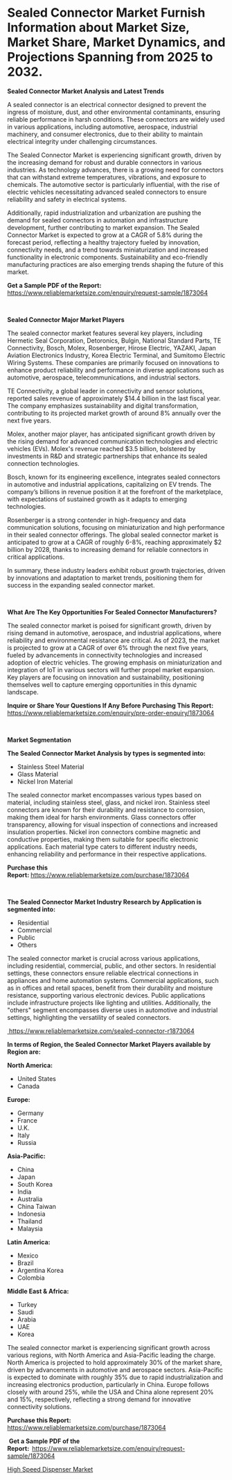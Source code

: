 <p><h1>Sealed Connector Market Furnish Information about Market Size, Market Share, Market Dynamics, and Projections Spanning from 2025 to 2032.</h1></p><p><strong>Sealed Connector Market Analysis and Latest Trends</strong></p>
<p><p>A sealed connector is an electrical connector designed to prevent the ingress of moisture, dust, and other environmental contaminants, ensuring reliable performance in harsh conditions. These connectors are widely used in various applications, including automotive, aerospace, industrial machinery, and consumer electronics, due to their ability to maintain electrical integrity under challenging circumstances.</p><p>The Sealed Connector Market is experiencing significant growth, driven by the increasing demand for robust and durable connectors in various industries. As technology advances, there is a growing need for connectors that can withstand extreme temperatures, vibrations, and exposure to chemicals. The automotive sector is particularly influential, with the rise of electric vehicles necessitating advanced sealed connectors to ensure reliability and safety in electrical systems. </p><p>Additionally, rapid industrialization and urbanization are pushing the demand for sealed connectors in automation and infrastructure development, further contributing to market expansion. The Sealed Connector Market is expected to grow at a CAGR of 5.8% during the forecast period, reflecting a healthy trajectory fueled by innovation, connectivity needs, and a trend towards miniaturization and increased functionality in electronic components. Sustainability and eco-friendly manufacturing practices are also emerging trends shaping the future of this market.</p></p>
<p><strong>Get a Sample PDF of the Report:&nbsp;</strong> <a href="https://www.reliablemarketsize.com/enquiry/request-sample/1873064?utm_campaign=3114&utm_medium=2&utm_source=Github&utm_content=ia&utm_term=08042025&utm_id=sealed-connector">https://www.reliablemarketsize.com/enquiry/request-sample/1873064</a></p>
<p>&nbsp;</p>
<p><strong>Sealed Connector Major Market Players</strong></p>
<p><p>The sealed connector market features several key players, including Hermetic Seal Corporation, Detoronics, Bulgin, National Standard Parts, TE Connectivity, Bosch, Molex, Rosenberger, Hirose Electric, YAZAKI, Japan Aviation Electronics Industry, Korea Electric Terminal, and Sumitomo Electric Wiring Systems. These companies are primarily focused on innovations to enhance product reliability and performance in diverse applications such as automotive, aerospace, telecommunications, and industrial sectors.</p><p>TE Connectivity, a global leader in connectivity and sensor solutions, reported sales revenue of approximately $14.4 billion in the last fiscal year. The company emphasizes sustainability and digital transformation, contributing to its projected market growth of around 8% annually over the next five years.</p><p>Molex, another major player, has anticipated significant growth driven by the rising demand for advanced communication technologies and electric vehicles (EVs). Molex's revenue reached $3.5 billion, bolstered by investments in R&D and strategic partnerships that enhance its sealed connection technologies.</p><p>Bosch, known for its engineering excellence, integrates sealed connectors in automotive and industrial applications, capitalizing on EV trends. The company’s billions in revenue position it at the forefront of the marketplace, with expectations of sustained growth as it adapts to emerging technologies.</p><p>Rosenberger is a strong contender in high-frequency and data communication solutions, focusing on miniaturization and high performance in their sealed connector offerings. The global sealed connector market is anticipated to grow at a CAGR of roughly 6-8%, reaching approximately $2 billion by 2028, thanks to increasing demand for reliable connectors in critical applications.</p><p>In summary, these industry leaders exhibit robust growth trajectories, driven by innovations and adaptation to market trends, positioning them for success in the expanding sealed connector market.</p></p>
<p>&nbsp;</p>
<p><strong>What Are The Key Opportunities For Sealed Connector Manufacturers?</strong></p>
<p><p>The sealed connector market is poised for significant growth, driven by rising demand in automotive, aerospace, and industrial applications, where reliability and environmental resistance are critical. As of 2023, the market is projected to grow at a CAGR of over 6% through the next five years, fueled by advancements in connectivity technologies and increased adoption of electric vehicles. The growing emphasis on miniaturization and integration of IoT in various sectors will further propel market expansion. Key players are focusing on innovation and sustainability, positioning themselves well to capture emerging opportunities in this dynamic landscape.</p></p>
<p><strong>Inquire or Share Your Questions If Any Before Purchasing This Report:</strong> <a href="https://www.reliablemarketsize.com/enquiry/pre-order-enquiry/1873064?utm_campaign=3114&utm_medium=2&utm_source=Github&utm_content=ia&utm_term=08042025&utm_id=sealed-connector">https://www.reliablemarketsize.com/enquiry/pre-order-enquiry/1873064</a></p>
<p>&nbsp;</p>
<p><strong>Market Segmentation</strong></p>
<p><strong>The Sealed Connector Market Analysis by types is segmented into:</strong></p>
<p><ul><li>Stainless Steel Material</li><li>Glass Material</li><li>Nickel Iron Material</li></ul></p>
<p><p>The sealed connector market encompasses various types based on material, including stainless steel, glass, and nickel iron. Stainless steel connectors are known for their durability and resistance to corrosion, making them ideal for harsh environments. Glass connectors offer transparency, allowing for visual inspection of connections and increased insulation properties. Nickel iron connectors combine magnetic and conductive properties, making them suitable for specific electronic applications. Each material type caters to different industry needs, enhancing reliability and performance in their respective applications.</p></p>
<p><strong>Purchase this Report:&nbsp;</strong><a href="https://www.reliablemarketsize.com/purchase/1873064?utm_campaign=3114&utm_medium=2&utm_source=Github&utm_content=ia&utm_term=08042025&utm_id=sealed-connector">https://www.reliablemarketsize.com/purchase/1873064</a></p>
<p>&nbsp;</p>
<p><strong>The Sealed Connector Market Industry Research by Application is segmented into:</strong></p>
<p><ul><li>Residential</li><li>Commercial</li><li>Public</li><li>Others</li></ul></p>
<p><p>The sealed connector market is crucial across various applications, including residential, commercial, public, and other sectors. In residential settings, these connectors ensure reliable electrical connections in appliances and home automation systems. Commercial applications, such as in offices and retail spaces, benefit from their durability and moisture resistance, supporting various electronic devices. Public applications include infrastructure projects like lighting and utilities. Additionally, the "others" segment encompasses diverse uses in automotive and industrial settings, highlighting the versatility of sealed connectors.</p></p>
<p><a href="https://www.reliablemarketsize.com/sealed-connector-r1873064?utm_campaign=3114&utm_medium=2&utm_source=Github&utm_content=ia&utm_term=08042025&utm_id=sealed-connector">&nbsp;https://www.reliablemarketsize.com/sealed-connector-r1873064</a></p>
<p><strong>In terms of Region, the Sealed Connector Market Players available by Region are:</strong></p>
<p>
    <p> <strong> North America: </strong>
        <ul>
            <li>United States</li>
            <li>Canada</li>
        </ul>
        </p> 
    <p> <strong> Europe: </strong>
        <ul>
            <li>Germany</li>
            <li>France</li>
            <li>U.K.</li>
            <li>Italy</li>
            <li>Russia</li>
        </ul>
        </p> 
    <p> <strong> Asia-Pacific: </strong>
        <ul>
            <li>China</li>
            <li>Japan</li>
            <li>South Korea</li>
            <li>India</li>
            <li>Australia</li>
            <li>China Taiwan</li>
            <li>Indonesia</li>
            <li>Thailand</li>
            <li>Malaysia</li>
        </ul>
        </p> 
    <p> <strong> Latin America: </strong>
        <ul>
            <li>Mexico</li>
            <li>Brazil</li>
            <li>Argentina Korea</li>
            <li>Colombia</li>
        </ul>
        </p> 
    <p> <strong> Middle East & Africa: </strong>
        <ul>
            <li>Turkey</li>
            <li>Saudi</li>
            <li>Arabia</li>
            <li>UAE</li>
            <li>Korea</li>
        </ul>
    </p>
    </p>
<p><p>The sealed connector market is experiencing significant growth across various regions, with North America and Asia-Pacific leading the charge. North America is projected to hold approximately 30% of the market share, driven by advancements in automotive and aerospace sectors. Asia-Pacific is expected to dominate with roughly 35% due to rapid industrialization and increasing electronics production, particularly in China. Europe follows closely with around 25%, while the USA and China alone represent 20% and 15%, respectively, reflecting a strong demand for innovative connectivity solutions.</p></p>
<p><strong>Purchase this Report: </strong><a href="https://www.reliablemarketsize.com/purchase/1873064?utm_campaign=3114&utm_medium=2&utm_source=Github&utm_content=ia&utm_term=08042025&utm_id=sealed-connector">https://www.reliablemarketsize.com/purchase/1873064</a></p>
<p>&nbsp;<strong>Get a Sample PDF of the Report:&nbsp;&nbsp;</strong><a href="https://www.reliablemarketsize.com/enquiry/request-sample/1873064?utm_campaign=3114&utm_medium=2&utm_source=Github&utm_content=ia&utm_term=08042025&utm_id=sealed-connector">https://www.reliablemarketsize.com/enquiry/request-sample/1873064</a></p>
<p><strong></strong></p>
<p><p><a href="https://github.com/ugurgyuri/Market-Research-Report-List-1/blob/main/high-speed-dispenser-market.md?utm_campaign=3114&utm_medium=2&utm_source=Github&utm_content=ia&utm_term=08042025&utm_id=sealed-connector">High Speed Dispenser Market</a></p></p>